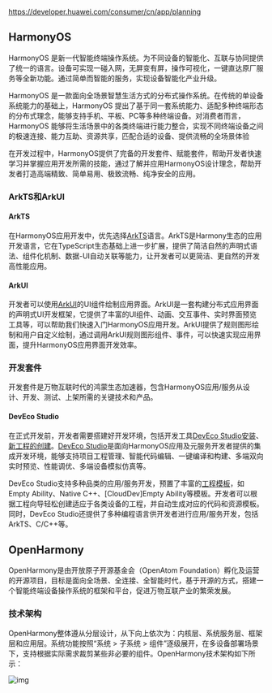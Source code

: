https://developer.huawei.com/consumer/cn/app/planning

## HarmonyOS

HarmonyOS 是新一代智能终端操作系统。为不同设备的智能化、互联与协同提供了统一的语言。设备可实现一碰入网，无屏变有屏，操作可视化，一键直达原厂服务等全新功能。通过简单而智能的服务，实现设备智能化产业升级。

HarmonyOS 是一款面向全场景智慧生活方式的分布式操作系统。在传统的单设备系统能力的基础上，HarmonyOS 提出了基于同一套系统能力、适配多种终端形态的分布式理念，能够支持手机、平板、PC等多种终端设备。对消费者而言，HarmonyOS 能够将生活场景中的各类终端进行能力整合，实现不同终端设备之间的极速连接、能力互助、资源共享，匹配合适的设备、提供流畅的全场景体验

在开发过程中，HarmonyOS提供了完备的开发套件、赋能套件，帮助开发者快速学习并掌握应用开发所需的技能，通过了解并应用HarmonyOS设计理念，帮助开发者打造高端精致、简单易用、极致流畅、纯净安全的应用。

### ArkTS和ArkUI

#### ArkTS

在HarmonyOS应用开发中，优先选择[ArkTS](https://developer.huawei.com/consumer/cn/doc/harmonyos-guides-V5/arkts-get-started-V5)语言。ArkTS是Harmony生态的应用开发语言，它在TypeScript生态基础上进一步扩展，提供了简洁自然的声明式语法、组件化机制、数据-UI自动关联等能力，让开发者可以更简洁、更自然的开发高性能应用。

#### ArkUI

开发者可以使用[ArkUI](https://developer.huawei.com/consumer/cn/doc/harmonyos-guides-V5/arkui-overview-V5)的UI组件绘制应用界面。ArkUI是一套构建分布式应用界面的声明式UI开发框架，它提供了丰富的UI组件、动画、交互事件、实时界面预览工具等，可以帮助我们快速入门HarmonyOS应用开发。ArkUI提供了规则图形绘制和用户自定义绘制，通过调用ArkUI规则图形组件、事件，可以快速实现应用界面，提升HarmonyOS应用界面开发效率。

### 开发套件

开发套件是万物互联时代的鸿蒙生态加速器，包含HarmonyOS应用/服务从设计、开发、测试、上架所需的关键技术和产品。

#### DevEco Studio

在正式开发前，开发者需要搭建好开发环境，包括开发工具[DevEco Studio安装](https://developer.huawei.com/consumer/cn/doc/harmonyos-guides-V5/ide-software-install-0000001558013317-V5)、[新工程的创建](https://developer.huawei.com/consumer/cn/doc/harmonyos-guides-V5/ide-hello-world-0000001507373502-V5)。[DevEco Studio](https://developer.huawei.com/consumer/cn/doc/harmonyos-guides-V5/ide-tools-overview-0000001558763037-V5)是面向HarmonyOS应用及元服务开发者提供的集成开发环境，能够支持项目工程管理、智能代码编辑、一键编译和构建、多端双向实时预览、性能调优、多端设备模拟仿真等。

DevEco Studio支持多种品类的应用/服务开发，预置了丰富的[工程模板](https://developer.huawei.com/consumer/cn/doc/harmonyos-guides-V5/ide-template-0000001053702407-V5)，如Empty Ability、Native C++、[CloudDev]Empty Ability等模板。开发者可以根据工程向导轻松创建适应于各类设备的工程，并自动生成对应的代码和资源模板。同时，DevEco Studio还提供了多种编程语言供开发者进行应用/服务开发，包括ArkTS、C/C++等。

## OpenHarmony

OpenHarmony是由开放原子开源基金会（OpenAtom Foundation）孵化及运营的开源项目，目标是面向全场景、全连接、全智能时代，基于开源的方式，搭建一个智能终端设备操作系统的框架和平台，促进万物互联产业的繁荣发展。

### 技术架构

OpenHarmony整体遵从分层设计，从下向上依次为：内核层、系统服务层、框架层和应用层。系统功能按照“系统 > 子系统 > 组件”逐级展开，在多设备部署场景下，支持根据实际需求裁剪某些非必要的组件。OpenHarmony技术架构如下所示：

![img](https://luckly007.oss-cn-beijing.aliyuncs.com/uPic/1.png)

